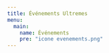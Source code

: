 ```yaml
---
title: Événements Ultremes
menu:
  main:
    name: Événements
    pre: "icone evenements.png"
---
```

